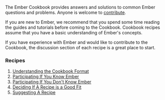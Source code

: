 The Ember Cookbook provides answers and solutions to common Ember questions and problems. Anyone is welcome to
[contribute](/guides/cookbook/contributing/understanding_the_cookbook_format).

If you are new to Ember, we recommend that you spend some time reading the guides and tutorials before coming
to the Cookbook. Cookbook recipes assume that you have a basic understanding of Ember's concepts.

If you have experience with Ember and would like to contribute to the Cookbook, the discussion section of each
recipe is a great place to start.

### Recipes

1. [Understanding the Cookbook Format](/guides/cookbook/contributing/understanding_the_cookbook_format)
1. [Participating If You Know Ember](/guides/cookbook/contributing/participating_if_you_know_ember)
1. [Participating If You Don't Know Ember](/guides/cookbook/contributing/participating_if_you_dont_know_ember)
1. [Deciding If A Recipe is a Good Fit](/guides/cookbook/contributing/deciding_if_a_recipe_is_a_good_fit)
1. [Suggesting A Recipe](/guides/cookbook/contributing/suggesting_a_recipe)
